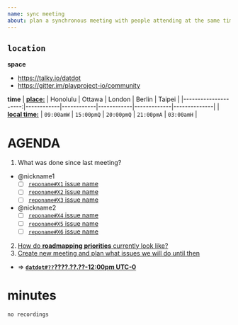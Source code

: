 ```yaml
---
name: sync meeting
about: plan a synchronous meeting with people attending at the same time in a (virtual) location
---
```


## `location`
**space**
* https://talky.io/datdot
* https://gitter.im/playproject-io/community

**time**
| [**place:**][3]      | Honolulu   | Ottawa     | London     | Berlin      |    Taipei    | 
|---------------------:|------------|------------|------------|-------------|--------------|
| [**local time:**][4] | `09:00amW` | `15:00pmQ` | `20:00pmQ` | `21:00pmA`  | `03:00amH`   |

# AGENDA
1. What was done since last meeting?
  * @nickname1
    * [ ] [`reponame#X1` issue name](#)
    * [ ] [`reponame#X2` issue name](#)
    * [ ] [`reponame#X3` issue name](#)
  * @nickname2
    * [ ] [`reponame#X4` issue name](#)
    * [ ] [`reponame#X5` issue name](#)
    * [ ] [`reponame#X6` issue name](#)
2. [How do **roadmapping priorities** currently look like?][1]
3. [Create new meeting and plan what issues we will do until then][2]
  * => **[`datdot#??`????.??.??-12:00pm UTC-0](https://github.com/playproject-io/datdot/issues/??)**

[1]: https://github.com/playproject-io/datdot/issues/1
[2]: https://github.com/playproject-io/datdot/issues/new?template=meeting.md
[3]: https://timezoneninja.com/
[4]: https://en.wikipedia.org/wiki/List_of_military_time_zones
[5]: https://www.worldtimeserver.com/convert_time_in_UTC.aspx

# minutes
`no recordings`
